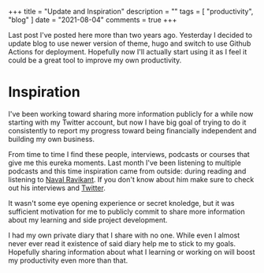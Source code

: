 +++
title = "Update and Inspiration"
description = ""
tags = [
    "productivity",
    "blog"
]
date = "2021-08-04"
comments = true
+++

Last post I've posted here more than two years ago. Yesterday I decided to update blog to use newer version of theme, hugo and switch to use Github Actions for deployment. Hopefully now I'll actually start using it as I feel it could be a great tool to improve my own productivity.

# Inspiration

I've been working toward sharing more information publicly for a while now starting with my Twitter account, but now I have big goal of trying to do it consistently to report my progress toward being financially independent and building my own business.

From time to time I find these people, interviews, podcasts or courses that give me this eureka moments. Last month I've been listening to multiple podcasts and this time inspiration came from outside: during reading and listening to [Naval Ravikant](https://en.wikipedia.org/wiki/Naval_Ravikant). If you don't know about him make sure to check out his interviews and [Twitter](https://twitter.com/naval).

It wasn't some eye opening experience or secret knoledge, but it was sufficient motivation for me to publicly commit to share more information about my learning and side project development.

I had my own private diary that I share with no one. While even I almost never ever read it existence of said diary help me to stick to my goals. Hopefully sharing information about what I learning or working on will boost my productivity even more than that.